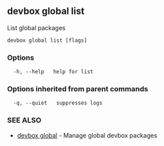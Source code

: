 ## devbox global list

List global packages

```
devbox global list [flags]
```

### Options

```
  -h, --help   help for list
```

### Options inherited from parent commands

```
  -q, --quiet   suppresses logs
```

### SEE ALSO

* [devbox global](devbox_global.md)	 - Manage global devbox packages

